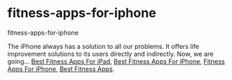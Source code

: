 # fitness-apps-for-iphone
fitness-apps-for-iphone

The iPhone always has a solution to all our problems. It offers life improvement solutions to its users  directly and indirectly. Now, we are going...
[Best Fitness Apps For iPad](https://geekeasier.com/best-fitness-apps-for-iphone-and-ipad/5081/),
[Best Fitness Apps For iPhone](https://geekeasier.com/best-fitness-apps-for-iphone-and-ipad/5081/),
[Fitness Apps For iPhone](https://geekeasier.com/best-fitness-apps-for-iphone-and-ipad/5081/),
[Best Fitness Apps](https://geekeasier.com/best-fitness-apps-for-iphone-and-ipad/5081/).
